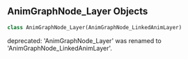 ## AnimGraphNode_Layer Objects

```python
class AnimGraphNode_Layer(AnimGraphNode_LinkedAnimLayer)
```

deprecated: 'AnimGraphNode_Layer' was renamed to 'AnimGraphNode_LinkedAnimLayer'.

<a id="unreal.AnimGraphNode_LinkedInputPose"></a>
